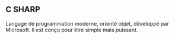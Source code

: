 ## C SHARP

Langage de programmation moderne, orienté objet, développé par Microsoft. Il est conçu pour être simple mais puissant.

